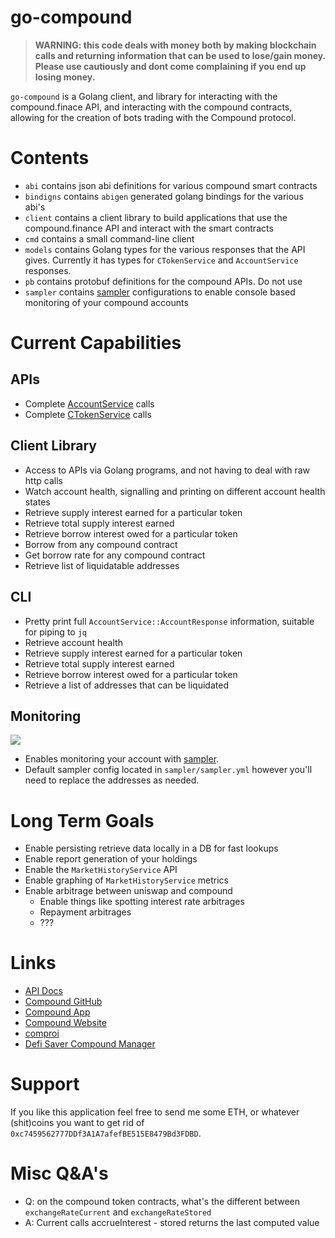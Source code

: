 # go-compound

> **WARNING: this code deals with money both by making blockchain calls and returning information that can be used to lose/gain money. Please use cautiously and dont come complaining if you end up losing money.**

`go-compound` is a Golang client, and library for interacting with the compound.finace API, and interacting with the compound contracts, allowing for the creation of bots trading with the Compound protocol.

# Contents

* `abi` contains json abi definitions for various compound smart contracts
* `bindigns` contains `abigen` generated golang bindings for the various abi's
* `client` contains a client library to build applications that use the compound.finance API and interact with the smart contracts
* `cmd` contains a small command-line client
* `models` contains Golang types for the various responses that the API gives. Currently it has types for `CTokenService` and `AccountService` responses.
* `pb` contains protobuf definitions for the compound APIs. Do not use
* `sampler` contains [sampler](https://github.com/sqshq/sampler) configurations to enable console based monitoring of your compound accounts

# Current Capabilities

## APIs

* Complete [AccountService](https://compound.finance/developers/api#AccountService) calls
* Complete [CTokenService](https://compound.finance/developers/api#CTokenService) calls

## Client Library

* Access to APIs via Golang programs, and not having to deal with raw http calls
* Watch account health, signalling and printing on different account health states
* Retrieve supply interest earned for a particular token
* Retrieve total supply interest earned
* Retrieve borrow interest owed for a particular token
* Borrow from any compound contract
* Get borrow rate for any compound contract
* Retrieve list of liquidatable addresses

## CLI

* Pretty print full  `AccountService::AccountResponse` information, suitable for piping to `jq`
* Retrieve account health
* Retrieve supply interest earned for a particular token
* Retrieve total supply interest earned
* Retrieve borrow interest owed for a particular token
* Retrieve a list of addresses that can be liquidated

## Monitoring

![](https://gateway.temporal.cloud/ipfs/QmZeLP8oN93H9DgCTp8G3C7cpPfw2xZ1rDeSFsLwa1ftTe)

* Enables monitoring your account with [sampler](https://github.com/sqshq/sampler).
* Default sampler config located in `sampler/sampler.yml` however you'll need to replace the addresses as needed.

# Long Term Goals

* Enable persisting retrieve data locally in a DB for fast lookups
* Enable report generation of your holdings
* Enable the `MarketHistoryService` API
* Enable graphing of `MarketHistoryService` metrics
* Enable arbitrage between uniswap and compound
  * Enable things like spotting interest rate arbitrages
  * Repayment arbitrages
  * ???

# Links

* [API Docs](https://compound.finance/developers/api)
* [Compound GitHub](https://github.com/compound-finance/)
* [Compound App](https://app.compound.finance/)
* [Compound Website](https://compound.finance/)
* [comproi](https://www.comproi.com/#)
* [Defi Saver Compound Manager](https://defisaver.com/compound/manage)

# Support

If you like this application feel free to send me some ETH, or whatever (shit)coins you want to get rid of `0xc7459562777DDf3A1A7afefBE515E8479Bd3FDBD`.

# Misc Q&A's

* Q: on the compound token contracts, what's the different between `exchangeRateCurrent` and `exchangeRateStored`
* A: Current calls accrueInterest - stored returns the last computed value
